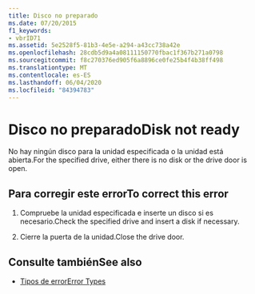 ```yaml
---
title: Disco no preparado
ms.date: 07/20/2015
f1_keywords:
- vbrID71
ms.assetid: 5e2528f5-81b3-4e5e-a294-a43cc738a42e
ms.openlocfilehash: 28cdb5d9a4a08111150770fbac1f367b271a0798
ms.sourcegitcommit: f8c270376ed905f6a8896ce0fe25b4f4b38ff498
ms.translationtype: MT
ms.contentlocale: es-ES
ms.lasthandoff: 06/04/2020
ms.locfileid: "84394783"
---
```

# <a name="disk-not-ready"></a><span data-ttu-id="3d502-102">Disco no preparado</span><span class="sxs-lookup"><span data-stu-id="3d502-102">Disk not ready</span></span>
<span data-ttu-id="3d502-103">No hay ningún disco para la unidad especificada o la unidad está abierta.</span><span class="sxs-lookup"><span data-stu-id="3d502-103">For the specified drive, either there is no disk or the drive door is open.</span></span>  
  
## <a name="to-correct-this-error"></a><span data-ttu-id="3d502-104">Para corregir este error</span><span class="sxs-lookup"><span data-stu-id="3d502-104">To correct this error</span></span>  
  
1. <span data-ttu-id="3d502-105">Compruebe la unidad especificada e inserte un disco si es necesario.</span><span class="sxs-lookup"><span data-stu-id="3d502-105">Check the specified drive and insert a disk if necessary.</span></span>  
  
2. <span data-ttu-id="3d502-106">Cierre la puerta de la unidad.</span><span class="sxs-lookup"><span data-stu-id="3d502-106">Close the drive door.</span></span>  
  
## <a name="see-also"></a><span data-ttu-id="3d502-107">Consulte también</span><span class="sxs-lookup"><span data-stu-id="3d502-107">See also</span></span>

- [<span data-ttu-id="3d502-108">Tipos de error</span><span class="sxs-lookup"><span data-stu-id="3d502-108">Error Types</span></span>](../programming-guide/language-features/error-types.md)
